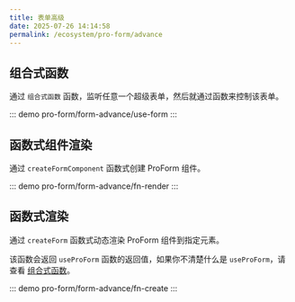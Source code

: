 ```yaml
---
title: 表单高级
date: 2025-07-26 14:14:58
permalink: /ecosystem/pro-form/advance
---
```


## 组合式函数

通过 `组合式函数` 函数，监听任意一个超级表单，然后就通过函数来控制该表单。

::: demo
pro-form/form-advance/use-form
:::

## 函数式组件渲染

通过 `createFormComponent` 函数式创建 ProForm 组件。

::: demo
pro-form/form-advance/fn-render
:::

## 函数式渲染

通过 `createForm` 函数式动态渲染 ProForm 组件到指定元素。

该函数会返回 `useProForm` 函数的返回值，如果你不清楚什么是 `useProForm`，请查看 [组合式函数](#组合式函数)。

::: demo
pro-form/form-advance/fn-create
:::
